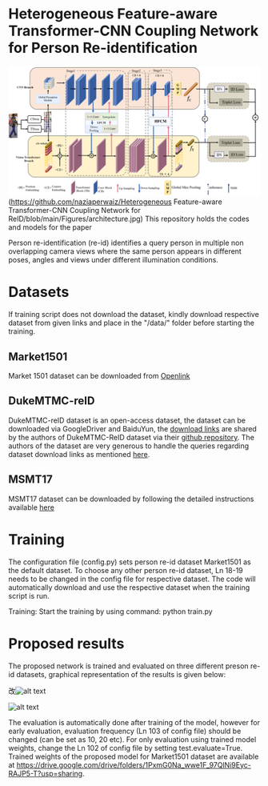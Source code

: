 # Heterogeneous Feature-aware Transformer-CNN Coupling Network for Person Re-identification
![framework](figs/framework.png)
(https://github.com/naziaperwaiz/Heterogeneous Feature-aware Transformer-CNN Coupling Network for ReID/blob/main/Figures/architecture.jpg)
This repository holds the codes and models for the paper

Person re-identification (re-id) identifies a query person in multiple non overlapping camera views where the same person appears in different poses, angles and views under different illumination conditions. 

# Datasets

If training script does not download the dataset, kindly download respective dataset from given links and place in the "/data/" folder before starting the training.
## Market1501
Market 1501 dataset can be downloaded from [Openlink](http://zheng-lab.cecs.anu.edu.au/Project/project_reid.html)
## DukeMTMC-reID
DukeMTMC-reID dataset is an open-access dataset, the dataset can be downloaded via GoogleDriver and BaiduYun, the [download links](https://github.com/sxzrt/DukeMTMC-reID_evaluation#download-dataset) are shared by the authors of DukeMTMC-ReID dataset via their [github repository](https://github.com/sxzrt/DukeMTMC-reID_evaluation). The authors of the dataset are very generous to handle the queries regarding dataset download links as mentioned [here](https://github.com/sxzrt/DukeMTMC-reID_evaluation#download-dataset).

## MSMT17
MSMT17 dataset can be downloaded by following the detailed instructions available [here](https://www.pkuvmc.com/dataset.html)

# Training

The configuration file (config.py) sets person re-id dataset Market1501 as the default dataset. To choose any other person re-id dataset, Ln 18-19 needs to be changed in the config file for respective dataset. The code will automatically download and use the respective dataset when the training script is run.

Training: Start the training by using command: python train.py

# Proposed results
The proposed network is trained and evaluated on three different preson re-id datasets, graphical representation of the results is given below:

改![alt text](https://github.com/naziaperwaiz/Stochastic-Attentions-and-Context-Learning-for-Person-Re-id/blob/main/Figures/graph1.png)


![alt text](https://github.com/naziaperwaiz/Stochastic-Attentions-and-Context-Learning-for-Person-Re-id/blob/main/Figures/comparison%20with%20existing%20works.JPG)

The evaluation is automatically done after training of the model, however for early evaluation, evaluation frequency (Ln 103 of config file) should be changed (can be set as 10, 20 etc). For only evaluation using trained model weights, change the Ln 102 of config file by setting test.evaluate=True. Trained weights of the proposed model for Market1501 dataset are available at https://drive.google.com/drive/folders/1PxmG0Na_wwe1F_97QlNi9Eyc-RAJP5-T?usp=sharing.



